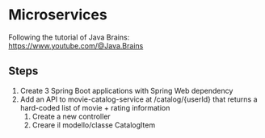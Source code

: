 # Microservices

Following the tutorial of Java Brains: https://www.youtube.com/@Java.Brains

## Steps

1. Create 3 Spring Boot applications with Spring Web dependency
2. Add an API to movie-catalog-service at /catalog/{userId} that returns a hard-coded list of movie + rating information
   1. Create a new controller
   2. Creare il modello/classe CatalogItem